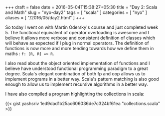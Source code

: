 +++
draft = false
date = 2016-05-04T15:38:27+05:30
title = "Day 2: Scala and Math"
slug = "nyo-day2"
tags = [ "scala" ]
categories = [ "nyo" ]
aliases = [ "/2016/05/day2.html" ]
+++

  So today I went on with Martin Odersky's course and just completed week 5.
The  functional equivalent of operator overloading is awesome and I believe
it allows more verbose and consistent definition of classes which will behave as expected
if I plug in normal operators. The definition of functions is now more and more
tending towards how we define them in maths : `f: [R, R] => R`.

 I also read about the object oriented implementation of functions and I believe have understood
functional programming paradigm to a great degree. Scala's elegant combination of both fp and oop
allows us to implement programs in a better way. Scala's pattern matching is also good enough to allow
us to implement recursive algorithms in a better way.

I have also compiled a program highlighting the collections in scala:

{{< gist yashsriv 1ed9dad1b25ac606036de7c324bf61ea "collections.scala" >}}
